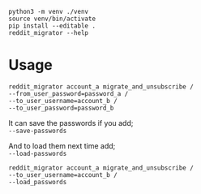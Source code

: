 `python3 -m venv ./venv`  
`source venv/bin/activate`  
`pip install --editable .`  
`reddit_migrator --help`  

# Usage

```
reddit_migrator account_a migrate_and_unsubscribe /  
--from_user_password=password_a /  
--to_user_username=account_b /  
--to_user_password=password_b  
```

It can save the passwords if you add;  
`--save-passwords`

And to load them next time add;  
`--load-passwords` 

```
reddit_migrator account_a migrate_and_unsubscribe /  
--to_user_username=account_b /  
--load_passwords  
```
